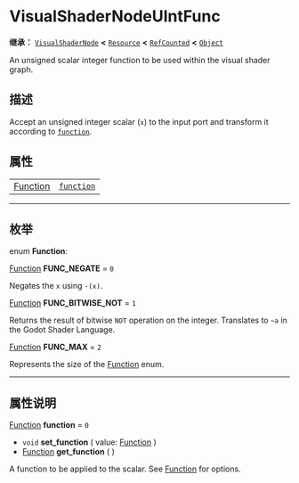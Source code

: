 <!-- ⚠ 请勿编辑本文件 ⚠ -->
<!-- 本文档使用脚本从 WeDot 引擎源码仓库生成。 -->
<!-- 生成脚本：https://github.com/WeDot-Engine/WeDot/tree/4.3/doc/tools/make_md.py； -->
<!-- 原文件：https://github.com/WeDot-Engine/WeDot/tree/4.3/doc/classes/VisualShaderNodeUIntFunc.xml。 -->

<div id="_class_visualshadernodeuintfunc"></div>

# VisualShaderNodeUIntFunc

**继承：** [`VisualShaderNode`](class_visualshadernode.md) **<** [`Resource`](class_resource.md) **<** [`RefCounted`](class_refcounted.md) **<** [`Object`](class_object.md)

An unsigned scalar integer function to be used within the visual shader graph.

## 描述

Accept an unsigned integer scalar (`x`) to the input port and transform it according to [`function`](#class_visualshadernodeuintfunc_property_function).

## 属性

|||
|:-:|:--|
| [Function](#enum_visualshadernodeuintfunc_function) | [`function`](#class_visualshadernodeuintfunc_property_function) | ``0`` |

<!-- rst-class:: classref-section-separator -->

---

## 枚举

<div id="_class_enum_visualshadernodeuintfunc_function"></div>

enum **Function**: <div id="enum_visualshadernodeuintfunc_function"></div>

<div id="_class_visualshadernodeuintfunc_constant_func_negate"></div>

[Function](#enum_visualshadernodeuintfunc_function) **FUNC_NEGATE** = ``0``

Negates the `x` using `-(x)`.

<div id="_class_visualshadernodeuintfunc_constant_func_bitwise_not"></div>

[Function](#enum_visualshadernodeuintfunc_function) **FUNC_BITWISE_NOT** = ``1``

Returns the result of bitwise `NOT` operation on the integer. Translates to `~a` in the Godot Shader Language.

<div id="_class_visualshadernodeuintfunc_constant_func_max"></div>

[Function](#enum_visualshadernodeuintfunc_function) **FUNC_MAX** = ``2``

Represents the size of the [Function](#enum_visualshadernodeuintfunc_function) enum.

<!-- rst-class:: classref-section-separator -->

---

## 属性说明

<div id="_class_visualshadernodeuintfunc_property_function"></div>

[Function](#enum_visualshadernodeuintfunc_function) **function** = ``0`` <div id="class_visualshadernodeuintfunc_property_function"></div>

- `void` **set_function** ( value: [Function](#enum_visualshadernodeuintfunc_function) )
- [Function](#enum_visualshadernodeuintfunc_function) **get_function** ( )

A function to be applied to the scalar. See [Function](#enum_visualshadernodeuintfunc_function) for options.

[^virtual]: 本方法通常需要用户覆盖才能生效。
[^const]: 本方法无副作用，不会修改该实例的任何成员变量。
[^vararg]: 本方法除了能接受在此处描述的参数外，还能够继续接受任意数量的参数。
[^constructor]: 本方法用于构造某个类型。
[^static]: 调用本方法无需实例，可直接使用类名进行调用。
[^operator]: 本方法描述的是使用本类型作为左操作数的有效运算符。
[^bitfield]: 这个值是由下列位标志构成位掩码的整数。
[^void]: 无返回值。
